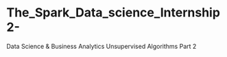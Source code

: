 # The_Spark_Data_science_Internship2-
Data Science &amp; Business Analytics Unsupervised Algorithms Part 2
